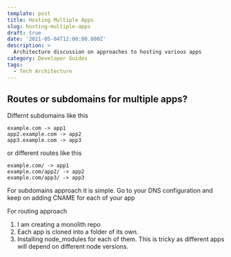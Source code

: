 ```yaml
---
template: post
title: Hosting Multiple Apps
slug: hosting-multiple-apps
draft: true
date: '2021-05-04T12:00:00.000Z'
description: >
  Architecture discussion on approaches to hosting various apps
category: Developer Guides
tags:
  - Tech Architecture
---
```


## Routes or subdomains for multiple apps?

Differnt subdomains like this

```
example.com -> app1
app2.example.com -> app2
app3.example.com -> app3
```

or different routes like this

```
example.com/ -> app1
example.com/app2/ -> app2
example.com/app3/ -> app3
```

For subdomains approach it is simple. Go to your DNS configuration and keep on adding CNAME for each of your app

For routing approach

1. I am creating a monolith repo
2. Each app is cloned into a folder of its own.
3. Installing node_modules for each of them. This is tricky as different apps will depend on different node versions.
